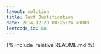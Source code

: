 ```yaml
---
layout: solution
title: Text Justification
date: 2014-12-29 00:26:24 +0800
leetcode_id: 68
---
```

{% include_relative README.md %}
